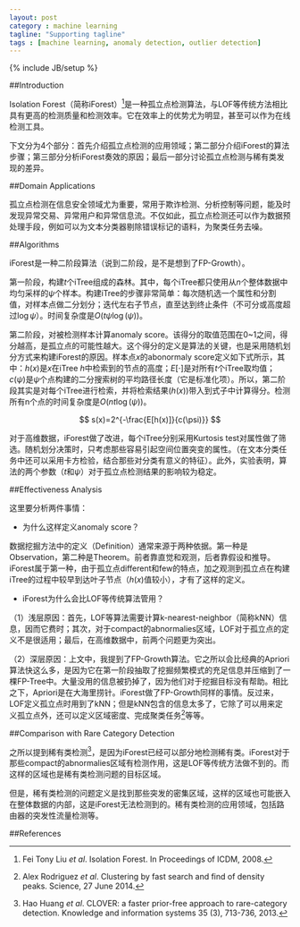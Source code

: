 ```yaml
---
layout: post
category : machine learning
tagline: "Supporting tagline"
tags : [machine learning, anomaly detection, outlier detection]
---
```

{% include JB/setup %}

##Introduction

Isolation Forest（简称iForest）[^1]是一种孤立点检测算法，与LOF等传统方法相比具有更高的检测质量和检测效率。它在效率上的优势尤为明显，甚至可以作为在线检测工具。

下文分为4个部分：首先介绍孤立点检测的应用领域；第二部分介绍iForest的算法步骤；第三部分分析iForest奏效的原因；最后一部分讨论孤立点检测与稀有类发现的差异。

##Domain Applications

孤立点检测在信息安全领域尤为重要，常用于欺诈检测、分析控制等问题，能及时发现异常交易、异常用户和异常信息流。不仅如此，孤立点检测还可以作为数据预处理手段，例如可以为文本分类器剔除错误标记的语料，为聚类任务去噪。

##Algorithms

iForest是一种二阶段算法（说到二阶段，是不是想到了FP-Growth）。

第一阶段，构建$t$个iTree组成的森林。其中，每个iTree都只使用从$n$个整体数据中均匀采样的$\psi$个样本。构建iTree的步骤非常简单：每次随机选一个属性和分割值，对样本点做二分划分；迭代左右子节点，直至达到终止条件（不可分或高度超过$\log\psi$）。时间复杂度是$O(t\psi\log(\psi))$。

第二阶段，对被检测样本计算anomaly score。该得分的取值范围在0~1之间，得分越高，是孤立点的可能性越大。这个得分的定义是算法的关键，也是采用随机划分方式来构建iForest的原因。样本点$x$的abonormaly score定义如下式所示，其中：$h(x)$是$x$在iTree $h$中检索到的节点的高度；$E[\cdot]$是对所有$t$个iTree取均值；$c(\psi)$是$\psi$个点构建的二分搜索树的平均路径长度（它是标准化项）。所以，第二阶段其实是对每个iTree进行检索，并将检索结果($h(x)$)带入到式子中计算得分。检测所有n个点的时间复杂度是$O(nt \log(\psi))$。

$$
s(x)=2^{-\frac{E[h(x)]}{c(\psi)}}
$$

对于高维数据，iForest做了改进，每个iTree分别采用Kurtosis test对属性做了筛选。随机划分决策时，只考虑那些容易引起空间位置突变的属性。（在文本分类任务中还可以采用卡方检验，结合那些对分类有意义的特征）。此外，实验表明，算法的两个参数（$t$和$\psi$）对于孤立点检测结果的影响较为稳定。

##Effectiveness Analysis

这里要分析两件事情：

- 为什么这样定义anomaly score？

数据挖掘方法中的定义（Definition）通常来源于两种依据。第一种是Observation，第二种是Theorem。前者靠直觉和观测，后者靠假设和推导。iForest属于第一种，由于孤立点different和few的特点，加之观测到孤立点在构建iTree的过程中较早到达叶子节点（$h(x)$值较小），才有了这样的定义。

- iForest为什么会比LOF等传统算法管用？

（1）浅层原因：首先，LOF等算法需要计算k-nearest-neighbor（简称kNN）信息，因而它费时；其次，对于compact的abnormalies区域，LOF对于孤立点的定义不是很适用；最后，在高维数据中，前两个问题更为突出。

（2）深层原因：上文中，我提到了FP-Growth算法。它之所以会比经典的Apriori算法快这么多，是因为它在第一阶段抽取了挖掘频繁模式的充足信息并压缩到了一棵FP-Tree中。大量没用的信息被扔掉了，因为他们对于挖掘目标没有帮助。相比之下，Apriori是在大海里捞针。iForest做了FP-Growth同样的事情。反过来，LOF定义孤立点时用到了kNN；但是kNN包含的信息太多了，它除了可以用来定义孤立点外，还可以定义区域密度、完成聚类任务[^2]等等。

##Comparison with Rare Category Detection

之所以提到稀有类检测[^3]，是因为iForest已经可以部分地检测稀有类。iForest对于那些compact的abnormalies区域有检测作用，这是LOF等传统方法做不到的。而这样的区域也是稀有类检测问题的目标区域。

但是，稀有类检测的问题定义是找到那些突发的密集区域，这样的区域也可能嵌入在整体数据的内部，这是iForest无法检测到的。稀有类检测的应用领域，包括路由器的突发性流量检测等。

##References

[^1]: Fei Tony Liu $et\ al.$ Isolation Forest. In Proceedings of ICDM, 2008.

[^2]: Alex Rodriguez $et\ al.$ Clustering by fast search and find of density peaks. Science, 27 June 2014.

[^3]: Hao Huang $et\ al.$ CLOVER: a faster prior-free approach to rare-category detection. Knowledge and information systems 35 (3), 713-736, 2013.
